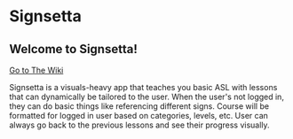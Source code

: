 # Signsetta

## Welcome to Signsetta!
[Go to The Wiki](https://github.com/spacepumpkin/Signsetta/wiki)

Signsetta is a visuals-heavy app that teaches you basic ASL with lessons that can dynamically be tailored to the user. When the user's not logged in, they can do basic things like referencing different signs. Course will be formatted for logged in user based on categories, levels, etc. User can always go back to the previous lessons and see their progress visually.
